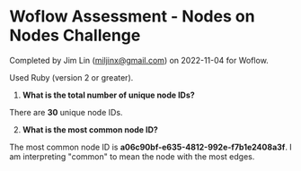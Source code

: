 # Woflow Assessment - Nodes on Nodes Challenge

Completed by Jim Lin (miljinx@gmail.com) on 2022-11-04 for Woflow.

Used Ruby (version 2 or greater).

1. **What is the total number of unique node IDs?**

There are __30__ unique node IDs.

2. **What is the most common node ID?**

The most common node ID is __a06c90bf-e635-4812-992e-f7b1e2408a3f__. I am interpreting "common" to mean the node with the most edges.